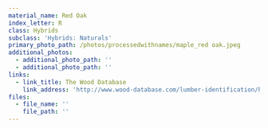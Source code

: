 ```yaml
---
material_name: Red Oak
index_letter: R
class: Hybrids
subclass: 'Hybrids: Naturals'
primary_photo_path: /photos/processedwithnames/maple_red oak.jpeg
additional_photos:
  - additional_photo_path: ''
  - additional_photo_path: ''
links:
  - link_title: The Wood Database
    link_address: 'http://www.wood-database.com/lumber-identification/hardwoods/red-oak/'
files:
  - file_name: ''
    file_path: ''
---
```



